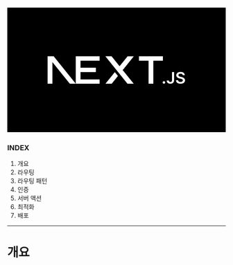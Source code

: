 ![메인이미지](./images/nextjs_main.jpg)  

### INDEX
1. 개요
2. 라우팅
3. 라우팅 패턴
4. 인증
5. 서버 액션
6. 최적화
7. 배포

---

# 개요

